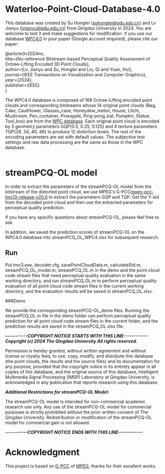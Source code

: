 # Waterloo-Point-Cloud-Database-4.0
This database was created by Su Honglei ([suhonglei@qdu.edu.cn](mailto:suhonglei@qdu.edu.cn)) and Lv Jianyu (lvjianyu@qdu.edu.cn) from Qingdao University in 2024. You are welcome to test it and make suggestions for modification. If you use our database [WPC4.0](https://drive.google.com/drive/folders/1nyRv0a76rVE7trPLHYVzOZzHG37nsth5?usp=sharing) in your paper (Google account required), please cite our paper:

@article{lv2024no,  
  title={No-reference Bitstream-based Perceptual Quality Assessment of Octree-Lifting Encoded 3D Point Clouds},  
  author={Lv, Jianyu and Su, Honglei and Liu, Qi and Yuan, Hui},  
  journal={IEEE Transactions on Visualization and Computer Graphics},  
  year={2024},  
  publisher={IEEE}  
}

The WPC4.0 database is composed of 168 Octree-Lifting encoded point clouds and corresponding bitstreams whose 14 original point clouds (Bag, Cake, Cauliflower, Glasses_case, Honeydew_melon, House, Litchi, Mushroom, Pen_container, Pineapple, Ping-pong_bat, Pumpkin, Statue, Tool_box) are from the [WPC database](https://github.com/qdushl/Waterloo-Point-Cloud-Database). Each original point cloud is encoded by 3 geometry parameters GQP{0.5, 0.25, 0.125} and 4 texture parameters TQP{28, 34, 40, 46} to produce 12 distortion levels. The rest of the encoding parameters are set with default values. The subjective test settings and raw data processing are the same as those in the WPC database.<br/><br/>

# streamPCQ-OL model

In order to extract the parameters of the streamPCQ-OL model from the bitstream of the distorted point cloud, we use MPEG's G-PCC[mpeg-pcc-tmc13-release-v20.0](https://github.com/MPEGGroup/mpeg-pcc-tmc13/releases/tag/release-v20.0) to extract the parameters GQP and TQP. Get the Y-std from the decoded point cloud and then use the extracted parameters for perceptual quality prediction.

If you have any specific questions about streamPCQ-OL, please feel free to ask.

In addition, we saved the prediction scores of streamPCQ-OL on the WPC4.0 database into streamPCQ_OL_WPC4.xlsx for subsequent research.

## Run

Put tmc3.exe, decoder.cfg, savePointCloudData.m, calculateStd.m, streamPCQ_OL_model.m, streamPCQ_OL.m in the demo and the point cloud code stream files that need perceptual quality evaluation in the same working directory, and run streamPCQ_OL.m to perform perceptual quality evaluation of all point cloud code stream files in the current working directory, and the evaluation results will be saved in streamPCQ_OL.xlsx.

###Demo

We provide the corresponding streamPCQ-OL_demo files. Running the streamPCQ_OL.m file in the demo folder can perform perceptual quality prediction for all point cloud code stream files in the current folder, and the prediction results are saved in the streamPCQ_OL.xlsx file.

***-----------COPYRIGHT NOTICE STARTS WITH THIS LINE------------***
***Copyright (c) 2024 The Qingdao University All rights reserved.***

Permission is hereby granted, without written agreement and without license or royalty fees, to use, copy, modify, and distribute this database (the point clouds, the results and the source files) and its documentation for any purpose, provided that the copyright notice in its entirety appear in all copies of this database, and the original source of this database, Intelligent Multimedia Signal Processing (IMSP) Laboratory at Qingdao University, is acknowledged in any publication that reports research using this database.

***Additional Restrictions for streamPCQ-OL Model:***

The streamPCQ-OL model is intended for non-commercial academic research use only. Any use of the streamPCQ-OL model for commercial purposes is strictly prohibited without the prior written consent of The Qingdao University. Redistribution or modification of the streamPCQ-OL model for commercial gain is not allowed.

***-----------COPYRIGHT NOTICE ENDS WITH THIS LINE------------***

# Acknowledgment

This project is based on [G-PCC](https://www.mpeg.org/standards/MPEG-I/9/) of [MPEG](https://www.mpeg.org), thanks for their excellent works.
